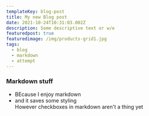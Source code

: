 ```yaml
---
templateKey: blog-post
title: My new Blog post
date: 2021-10-24T10:31:03.002Z
description: Some descriptive text or w/e
featuredpost: true
featuredimage: /img/products-grid1.jpg
tags:
  - blog
  - markdown
  - attempt
---
```

### Markdown stuff
- BEcause I enjoy markdown  
- and it saves some styling  
However checkboxes in markdown aren't a thing yet
